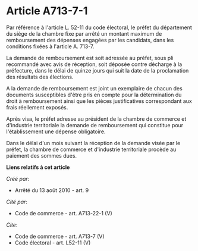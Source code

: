 # Article A713-7-1

Par référence à l'article L. 52-11 du code électoral, le préfet du département du siège de la chambre fixe par arrêté un
montant maximum de remboursement des dépenses engagées par les candidats, dans les conditions fixées à l'article A. 713-7.

La demande de remboursement est soit adressée au préfet, sous pli recommandé avec avis de réception, soit déposée contre
décharge à la préfecture, dans le délai de quinze jours qui suit la date de la proclamation des résultats des élections.

A la demande de remboursement est joint un exemplaire de chacun des documents susceptibles d'être pris en compte pour la
détermination du droit à remboursement ainsi que les pièces justificatives correspondant aux frais réellement exposés. 

Après visa, le préfet adresse au président de la chambre de commerce et d'industrie territoriale la demande de remboursement
qui constitue pour l'établissement une dépense obligatoire. 

Dans le délai d'un mois suivant la réception de la demande visée par le préfet, la chambre de commerce et d'industrie
territoriale procède au paiement des sommes dues.

**Liens relatifs à cet article**

_Créé par_:

  - Arrêté du 13 août 2010 - art. 9

_Cité par_:

  - Code de commerce - art. A713-22-1 (V)

_Cite_:

  - Code de commerce - art. A713-7 (V)
  - Code électoral - art. L52-11 (V)
